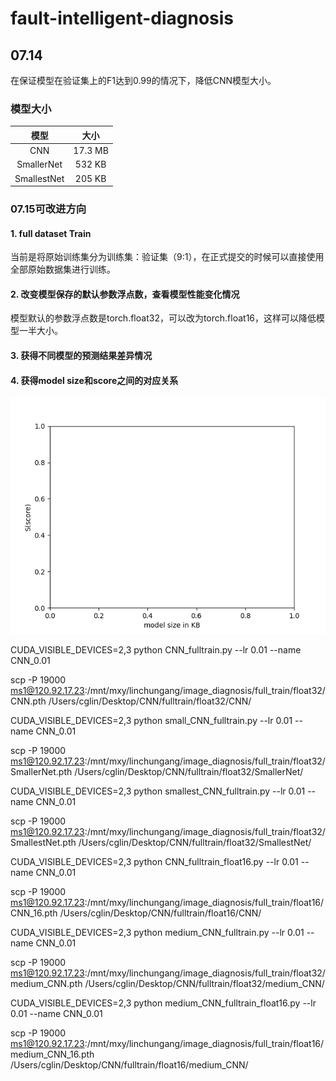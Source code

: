 # fault-intelligent-diagnosis

## 07.14

在保证模型在验证集上的F1达到0.99的情况下，降低CNN模型大小。

### 模型大小

|  模型  |  大小  |
|  :----:  | :----:  |
|  CNN  |  17.3 MB  |
|  SmallerNet  |  532 KB |
|  SmallestNet  | 205 KB |

### 07.15可改进方向

#### 1. full dataset Train

当前是将原始训练集分为训练集：验证集（9:1），在正式提交的时候可以直接使用全部原始数据集进行训练。

#### 2. 改变模型保存的默认参数浮点数，查看模型性能变化情况

模型默认的参数浮点数是torch.float32，可以改为torch.float16，这样可以降低模型一半大小。

#### 3. 获得不同模型的预测结果差异情况

#### 4. 获得model size和score之间的对应关系

![Sscore]( ./Sscore.png )

CUDA_VISIBLE_DEVICES=2,3 python CNN_fulltrain.py --lr 0.01 --name CNN_0.01

scp -P 19000 ms1@120.92.17.23:/mnt/mxy/linchungang/image_diagnosis/full_train/float32/CNN.pth /Users/cglin/Desktop/CNN/fulltrain/float32/CNN/

CUDA_VISIBLE_DEVICES=2,3 python small_CNN_fulltrain.py --lr 0.01 --name CNN_0.01

scp -P 19000 ms1@120.92.17.23:/mnt/mxy/linchungang/image_diagnosis/full_train/float32/SmallerNet.pth /Users/cglin/Desktop/CNN/fulltrain/float32/SmallerNet/

CUDA_VISIBLE_DEVICES=2,3 python smallest_CNN_fulltrain.py --lr 0.01 --name CNN_0.01

scp -P 19000 ms1@120.92.17.23:/mnt/mxy/linchungang/image_diagnosis/full_train/float32/SmallestNet.pth /Users/cglin/Desktop/CNN/fulltrain/float32/SmallestNet/

CUDA_VISIBLE_DEVICES=2,3 python CNN_fulltrain_float16.py --lr 0.01 --name CNN_0.01

scp -P 19000 ms1@120.92.17.23:/mnt/mxy/linchungang/image_diagnosis/full_train/float16/CNN_16.pth /Users/cglin/Desktop/CNN/fulltrain/float16/CNN/

CUDA_VISIBLE_DEVICES=2,3 python medium_CNN_fulltrain.py --lr 0.01 --name CNN_0.01

scp -P 19000 ms1@120.92.17.23:/mnt/mxy/linchungang/image_diagnosis/full_train/float32/medium_CNN.pth /Users/cglin/Desktop/CNN/fulltrain/float32/medium_CNN/

CUDA_VISIBLE_DEVICES=2,3 python medium_CNN_fulltrain_float16.py --lr 0.01 --name CNN_0.01

scp -P 19000 ms1@120.92.17.23:/mnt/mxy/linchungang/image_diagnosis/full_train/float16/medium_CNN_16.pth /Users/cglin/Desktop/CNN/fulltrain/float16/medium_CNN/

